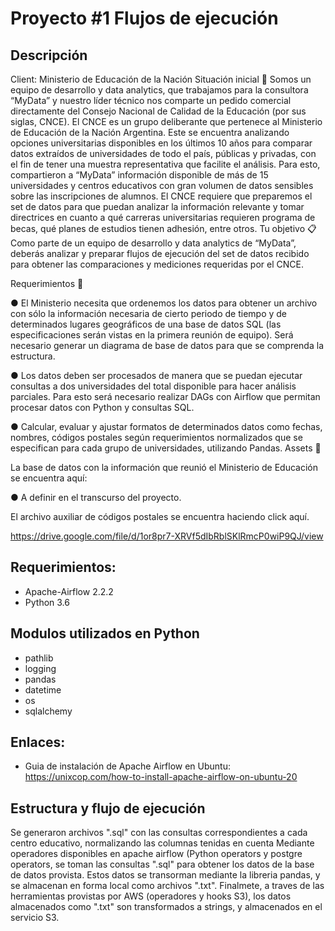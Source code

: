 # Proyecto #1 Flujos de ejecución
## Descripción
Client: Ministerio de Educación de la Nación
Situación inicial
📍
Somos un equipo de desarrollo y data analytics, que trabajamos para la consultora “MyData”
y nuestro líder técnico nos comparte un pedido comercial directamente del Consejo Nacional
de Calidad de la Educación (por sus siglas, CNCE).
El CNCE es un grupo deliberante que pertenece al Ministerio de Educación de la Nación
Argentina. 
Este se encuentra analizando opciones universitarias disponibles en los últimos 10
años para comparar datos extraídos de universidades de todo el país, públicas y privadas,
con el fin de tener una muestra representativa que facilite el análisis.
Para esto, compartieron a “MyData” información disponible de más de 15 universidades y
centros educativos con gran volumen de datos sensibles sobre las inscripciones de alumnos.
El CNCE requiere que preparemos el set de datos para que puedan analizar la información
relevante y tomar directrices en cuanto a qué carreras universitarias requieren programa de
becas, qué planes de estudios tienen adhesión, entre otros.
Tu objetivo
📋 Como parte de un equipo de desarrollo y data analytics de “MyData”, deberás analizar y
preparar flujos de ejecución del set de datos recibido para obtener las comparaciones y
mediciones requeridas por el CNCE.

Requerimientos 🔧

● El Ministerio necesita que ordenemos los datos para obtener un archivo con sólo la
información necesaria de cierto periodo de tiempo y de determinados lugares
geográficos de una base de datos SQL (las especificaciones serán vistas en la primera
reunión de equipo). Será necesario generar un diagrama de base de datos para que se
comprenda la estructura.

● Los datos deben ser procesados de manera que se puedan ejecutar consultas a dos
universidades del total disponible para hacer análisis parciales. Para esto será
necesario realizar DAGs con Airflow que permitan procesar datos con Python y
consultas SQL.

● Calcular, evaluar y ajustar formatos de determinados datos como fechas, nombres,
códigos postales según requerimientos normalizados que se especifican para cada
grupo de universidades, utilizando Pandas.
Assets 🎨

La base de datos con la información que reunió el Ministerio de Educación se encuentra aquí:

● A definir en el transcurso del proyecto.

El archivo auxiliar de códigos postales se encuentra haciendo click aquí.

https://drive.google.com/file/d/1or8pr7-XRVf5dIbRblSKlRmcP0wiP9QJ/view


## Requerimientos:
- Apache-Airflow 2.2.2
- Python 3.6
## Modulos utilizados en Python
- pathlib
- logging
- pandas
- datetime
- os
- sqlalchemy

## Enlaces:
- Guia de instalación de Apache Airflow en Ubuntu: https://unixcop.com/how-to-install-apache-airflow-on-ubuntu-20

## Estructura y flujo de ejecución
  Se generaron archivos ".sql" con las consultas correspondientes a cada centro educativo, normalizando las columnas tenidas en cuenta
  Mediante operadores disponibles en apache airflow (Python operators y postgre operators, se toman las consultas ".sql" para obtener los datos de la       base de datos provista. Estos datos se transorman mediante la libreria pandas, y se almacenan en forma local como archivos ".txt".
  Finalmete, a traves de las herramientas provistas por AWS (operadores y hooks S3), los datos almacenados como ".txt" son transformados a strings, y       almacenados en el servicio S3.


